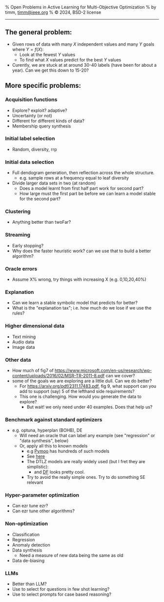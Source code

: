 % Open Problems in Active Learning for Multi-Objective Optimization
% by timm, <timm@ieee.org>
% &copy; 2024, BSD-2 license
<hr>

## The general problem: 

- Given rows of data with many $X$ independent values and many $Y$ goals where $Y=f(X)$:
  - Look at the fewest $Y$ values 
  - To find what $X$ values predict for the best $Y$ values
- Curently, we are stuck at  at around 30-40 labels (have been for about a year). Can we get 
  this down to 15-20?

## More specific problems:

### Acquisition functions
- Explore? exploit? adaptive?
- Uncertainty (or not)
- Different for different kinds of data?
- Membership query synthesis

### Initial label selection
- Random, diversity, rrp

### Initial data selection
- Full dendogram generation, then reflection across the whole structure.
  - e.g. sample rows at a frequency equal to leaf diversity
- Divide larger data sets in two (at random)
  - Does a model learnt from first half part work for second part?
  - How large must the first part be before we can  learn a model stable for the second part?

### Clustering
- Anything better than twoFar?

### Streaming
- Early stopping?
- Why does the faster heuristic work? can we use that to build a better algorithm?

### Oracle errors
- Assume X% wrong, try things with increasing X (e.g. 0,10,20,40%)

### Explanation 
- Can we learn a  stable symbolic model that predicts for better?
- What is the "explanation tax"; i.e. how much do we lose if we use the rules?

### Higher dimensional data
- Text mining
- Audio data
- Image data

### Other data
- How much of fig7 of https://www.microsoft.com/en-us/research/wp-content/uploads/2016/02/MSR-TR-2011-8.pdf
  can we cover?
- some of the goals we are exploring are a little dull. Can we do better?
  - For https://arxiv.org/pdf/2311.17483.pdf, fig 9, what support can you add to support (say) 5 of the 
    lefthand side requirements? 
  - This one is challenging. How would you generate the data to explore?
    - But wait! we only need under 40 examples. Does that help us?

### Benchmark against standard optimizers
- e.g. optuna, hyperplan (BOHB), DE
  - Will need an oracle that can label any example (see "regression" or "data synthesis",  below)
  - Or, apply all this to known models 
      - e.g  [Pymoo](https://github.com/anyoptimization/pymoo) has hundreds
        of such models
      - See [here](https://pymoo.org/problems/test_problems.html)
      - The DTLZ models are really widely used (but I fret they are simplistic):
        - and [DF](https://pymoo.org/problems/dynamic/df.html) looks pretty cool.
      - Try to avoid the really simple ones. Try to do something SE relevant

### Hyper-parameter optimization
- Can ezr tune ezr?
- Can ezr tune other algorithms?

### Non-optimization
- Classification
- Regression
- Anomaly detection
- Data synthesis
  - Need a measure of new data being the same as old
- Data de-biasing

### LLMs
- Better than LLM?
- Use to select for questions in few shot learning?
- Use to select prompts for case based reasoning?

